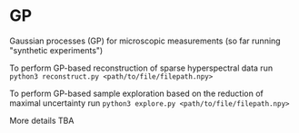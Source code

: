 # GP
Gaussian processes (GP) for microscopic measurements (so far running "synthetic experiments")

To perform GP-based reconstruction of sparse hyperspectral data run ```python3 reconstruct.py <path/to/file/filepath.npy>```

To perform GP-based sample exploration based on the reduction of maximal uncertainty run ```python3 explore.py <path/to/file/filepath.npy>```

More details TBA
